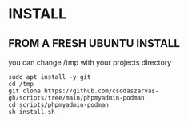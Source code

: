 # INSTALL
## FROM A FRESH UBUNTU INSTALL 
you can change /tmp with your projects directory 
```shell script
sudo apt install -y git
cd /tmp
git clone https://github.com/csodaszarvas-gh/scripts/tree/main/phpmyadmin-podman
cd scripts/phpmyadmin-podman
sh install.sh
```
